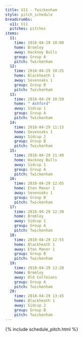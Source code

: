 ```yaml
---
title: U11 - Twickenham
style: pitch_schedule
breadcrumbs:
  u11: U11
  pitches: pitches
items:
  11:
    time: 2018-04-29 10:00
    home: Bromley
    away: Hackney Bulls
    group: Group A
    pitch: Twickenham
  12:
    time: 2018-04-29 10:25
    home: Blackheath 1
    away: Sevenoaks 1
    group: Group B
    pitch: Twickenham
  13:
    time: 2018-04-29 10:50
    home: " Ashford"
    away: Sidcup 1
    group: Group A
    pitch: Twickenham
  14:
    time: 2018-04-29 11:15
    home: Sevenoaks 1
    away: Sidcup 2
    group: Group B
    pitch: Twickenham
  15:
    time: 2018-04-29 11:40
    home: Hackney Bulls
    away: Sidcup 1
    group: Group A
    pitch: Twickenham
  16:
    time: 2018-04-29 12:05
    home: Eton Manor 1
    away: Sevenoaks 1
    group: Group B
    pitch: Twickenham
  17:
    time: 2018-04-29 12:30
    home: Bromley
    away: Sidcup 1
    group: Group A
    pitch: Twickenham
  18:
    time: 2018-04-29 12:55
    home: Blackheath 1
    away: Eton Manor 1
    group: Group B
    pitch: Twickenham
  19:
    time: 2018-04-29 13:20
    home: Bromley
    away: Old Colfeians
    group: Group A
    pitch: Twickenham
  20:
    time: 2018-04-29 13:45
    home: Blackheath 1
    away: Sidcup 2
    group: Group B
    pitch: Twickenham
---
```


{% include schedule_pitch.html %}
